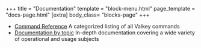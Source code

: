 +++
title = "Documentation"
template = "block-menu.html"
page_template = "docs-page.html"
[extra]
body_class=  "blocks-page"
+++


* [Command Reference](/commands/) A categorized listing of all Valkey commands
* [Documentation by topic](/topics/) In-depth documentation covering a wide variety of operational and usage subjects
